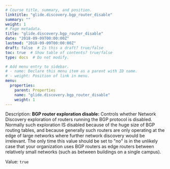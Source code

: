 ```yaml
---
# Course title, summary, and position.
linktitle: "glide.discovery.bgp_router_disable"
summary: ""
weight: 1
# Page metadata.
title: "glide.discovery.bgp_router_disable"
date: "2018-09-09T00:00:00Z"
lastmod: "2018-09-09T00:00:00Z"
draft: false  # Is this a draft? true/false
toc: true  # Show table of contents? true/false
type: docs  # Do not modify.

# Add menu entry to sidebar.
# - name: Declare this menu item as a parent with ID name.
# - weight: Position of link in menu.
menu:
  properties:
    parent: Properties
    name: "glide.discovery.bgp_router_disable"
    weight: 1
---
```


Description: <b>BGP router exploration disable:</b> Controls whether Network Discovery exploration of routers running the BGP protocol is disabled.  Normally such exploration IS disabled because of the huge size of BGP routing tables, and because generally such routers are only operating at the edge of large networks where further network discovery would be irrelevant.  The only time this value should be set to "no" is in the unlikely case that your organization uses BGP routers as edge routers between relatively small networks (such as between buildings on a single campus).


Value: `true`